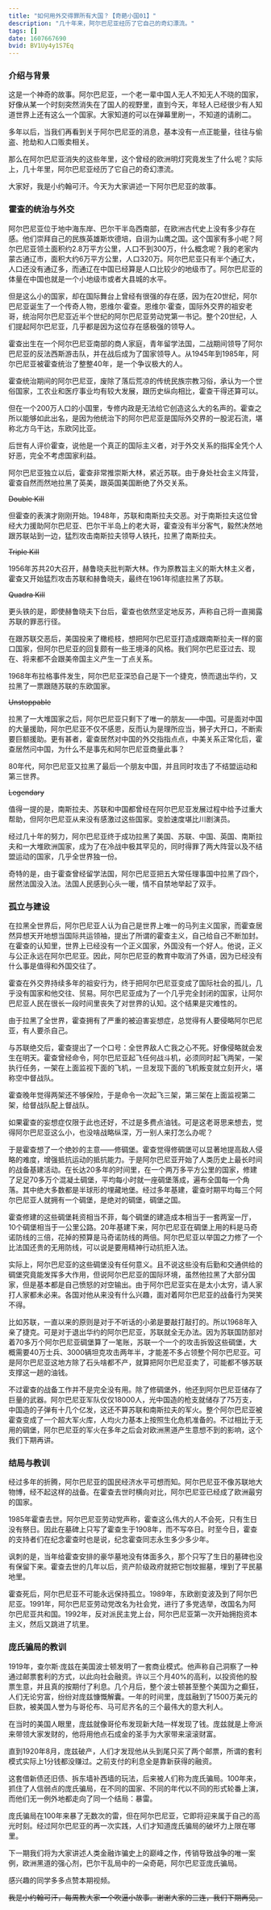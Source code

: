 ```yaml
---
title: "如何用外交得罪所有大国？【奇葩小国01】"
description: "几十年来，阿尔巴尼亚经历了它自己的奇幻漂流。"
tags: []
date: 1607667690
bvid: BV1Uy4y1S7Eq
---
```

### 介绍与背景

这是一个神奇的故事。阿尔巴尼亚，一个老一辈中国人无人不知无人不晓的国家，好像从某一个时刻突然消失在了国人的视野里，直到今天，年轻人已经很少有人知道世界上还有这么一个国家。大家知道的可以在弹幕里刷一，不知道的请刷二。

多年以后，当我们再看到关于阿尔巴尼亚的消息，基本没有一点正能量，往往与偷盗、抢劫和人口贩卖相关。

那么在阿尔巴尼亚消失的这些年里，这个曾经的欧洲明灯究竟发生了什么呢？实际上，几十年里，阿尔巴尼亚经历了它自己的奇幻漂流。

大家好，我是小约翰可汗。今天为大家讲述一下阿尔巴尼亚的故事。

### 霍查的统治与外交

阿尔巴尼亚位于地中海东岸、巴尔干半岛西南部，在欧洲古代史上没有多少存在感。他们崇拜自己的民族英雄斯坎德培，自诩为山鹰之国。这个国家有多小呢？阿尔巴尼亚领土面积约2.8万平方公里，人口不到300万，什么概念呢？我的老家内蒙古通辽市，面积大约6万平方公里，人口320万。阿尔巴尼亚只有半个通辽大，人口还没有通辽多，而通辽在中国已经算是人口比较少的地级市了。阿尔巴尼亚的体量在中国也就是一个小地级市或者大县城的水平。

但是这么小的国家，却在国际舞台上曾经有很强的存在感，因为在20世纪，阿尔巴尼亚诞生了一个传奇人物，恩维尔·霍查。恩维尔·霍查，国际外交界的祖安老哥，统治阿尔巴尼亚近半个世纪的阿尔巴尼亚劳动党第一书记。整个20世纪，人们提起阿尔巴尼亚，几乎都是因为这位存在感极强的领导人。

霍查出生在一个阿尔巴尼亚南部的商人家庭，青年留学法国，二战期间领导了阿尔巴尼亚的反法西斯游击队，并在战后成为了国家领导人。从1945年到1985年，阿尔巴尼亚被霍查统治了整整40年，是一个争议极大的人。

霍查统治期间的阿尔巴尼亚，废除了落后荒凉的传统民族宗教习俗，承认为一个世俗国家，工农业和医疗事业均有较大发展，跟历史纵向相比，霍查干得还算可以。

但在一个200万人口的小国里，专修内政是无法给它创造这么大的名声的。霍查之所以能够如此出名，是因为他统治下的阿尔巴尼亚是国际外交界的一股泥石流，堪称北方乌干达，东欧冈比亚。

后世有人评价霍查，说他是一个真正的国际主义者，对于外交关系的指挥全凭个人好恶，完全不考虑国家利益。

阿尔巴尼亚独立以后，霍查非常推崇斯大林，紧近苏联。由于身处社会主义阵营，霍查自然而然地拉黑了英美，跟英国美国断绝了外交关系。

~~Double Kill~~

但霍查的表演才刚刚开始。1948年，苏联和南斯拉夫交恶。对于南斯拉夫这位曾经大力援助阿尔巴尼亚、巴尔干半岛上的老大哥，霍查没有半分客气，毅然决然地跟苏联站到一边，猛烈攻击南斯拉夫领导人铁托，拉黑了南斯拉夫。

~~Triple Kill~~

1956年苏共20大召开，赫鲁晓夫批判斯大林。作为原教旨主义的斯大林主义者，霍查又开始猛烈攻击苏联和赫鲁晓夫，最终在1961年彻底拉黑了苏联。

~~Quadra Kill~~

更头铁的是，即使赫鲁晓夫下台后，霍查也依然坚定地反苏，声称自己将一直揭露苏联的罪恶行径。

在跟苏联交恶后，美国投来了橄榄枝，想把阿尔巴尼亚打造成跟南斯拉夫一样的窗口国家，但阿尔巴尼亚的回复颇有一些王境泽的风格。我们阿尔巴尼亚过去、现在、将来都不会跟美帝国主义产生一丁点关系。

1968年布拉格事件发生，阿尔巴尼亚深恐自己是下一个捷克，愤而退出华约，又拉黑了一票跟随苏联的东欧国家。

~~Unstoppable~~

拉黑了一大堆国家之后，阿尔巴尼亚只剩下了唯一的朋友——中国。可是面对中国的大量援助，阿尔巴尼亚不仅不感恩，反而认为是理所应当，狮子大开口，不断索要巨额援助。更有甚者，霍查居然对中国的外交指指点点，中美关系正常化后，霍查居然问中国，为什么不是事先和阿尔巴尼亚商量此事？

80年代，阿尔巴尼亚又拉黑了最后一个朋友中国，并且同时攻击了不结盟运动和第三世界。

~~Legendary~~

值得一提的是，南斯拉夫、苏联和中国都曾经在阿尔巴尼亚发展过程中给予过重大帮助，但阿尔巴尼亚从来没有感激过这些国家。变脸速度堪比川剧演员。

经过几十年的努力，阿尔巴尼亚终于成功拉黑了美国、苏联、中国、英国、南斯拉夫和一大堆欧洲国家，成为了在冷战中极其罕见的，同时得罪了两大阵营以及不结盟运动的国家，几乎全世界独一份。

奇特的是，由于霍查曾经留学法国，阿尔巴尼亚把五大常任理事国中拉黑了四个，居然法国没入法。法国人民感到心头一暖，情不自禁地举起了双手。

### 孤立与建设

在拉黑全世界后，阿尔巴尼亚人认为自己是世界上唯一的马列主义国家，而霍查居然异想天开地想当国际共运领袖，提出了所谓的霍查主义，自己给自己不断加封。在霍查的认知里，世界上已经没有一个正义国家，外国没有一个好人。他说，正义与公正永远在阿尔巴尼亚。因此，阿尔巴尼亚的教育中取消了外语，因为已经没有什么事是值得和外国交往了。

霍查在外交界持续多年的祖安行为，终于把阿尔巴尼亚变成了国际社会的孤儿，几乎没有国家和他交往、贸易。阿尔巴尼亚成为了一个几乎完全封闭的国家，让阿尔巴尼亚人民在很长一段时间里丧失了对世界的认知。这个结果是灾难性的。

由于拉黑了全世界，霍查拥有了严重的被迫害妄想症，总觉得有人要侵略阿尔巴尼亚，有人要杀自己。

与苏联绝交后，霍查提出了一个口号：全世界敌人亡我之心不死。好像侵略就会发生在明天。霍查曾经命令，阿尔巴尼亚起飞任何战斗机，必须同时起飞两架，一架执行任务，一架在上面监视下面的飞机，一旦发现下面的飞机叛变就立刻开火，堪称空中督战队。

霍查晚年觉得两架还不够保险，于是命令一次起飞三架，第三架在上面监视第二架，给督战队配上督战队。

如果霍查的妄想症仅限于此也还好，不过是多费点油钱。可是这老哥思来想去，觉得阿尔巴尼亚这么小，也没啥战略纵深，万一别人来打怎么办呢？

于是霍查想了一个绝妙的主意——修碉堡。霍查觉得修碉堡可以显著地提高敌人侵略的难度，增强抵抗运动的抵抗能力。于是阿尔巴尼亚开始了人类历史上最长时间的战备基建活动。在长达20多年的时间里，在一个两万多平方公里的国家，修建了足足70多万个混凝土碉堡，平均每小时就一座碉堡落成，遍布全国每一个角落。其中绝大多数都是半球形的埋藏地堡。经过多年基建，霍查时期平均每三个阿尔巴尼亚人就拥有一个碉堡，是绝对的碉堡，碉堡之国。

霍查修建的这些碉堡耗资相当不菲，每个碉堡的建造成本相当于一套两室一厅，10个碉堡相当于一公里公路。20年基建下来，阿尔巴尼亚在碉堡上用的料是马奇诺防线的三倍，花掉的预算是马奇诺防线的两倍。阿尔巴尼亚以举国之力修了一个比法国还贵的无用防线，可以说是要用精神行动抗拒入法。

实际上，阿尔巴尼亚的这些碉堡没有任何意义。且不说这些没有后勤和交通供给的碉堡究竟能发挥多大作用，但说阿尔巴尼亚的国际环境，虽然他拉黑了大部分国家，但是基本都是自己愤怒的对空输出。由于阿尔巴尼亚实在是太小太穷，请人家打人家都未必来。各国对他从来没有什么兴趣，面对着阿尔巴尼亚的战备行为哭笑不得。

比如苏联，一直以来的原则是对于不听话的小弟是要敲打敲打的。所以1968年入亲了捷克。可是对于退出华约的阿尔巴尼亚，苏联就全无办法。因为苏联国防部对着70多万个阿尔巴尼亚碉堡算了一笔账，苏联一个一个的攻击拆毁这些碉堡，大概需要40万士兵、3000辆坦克攻击两年半，才能差不多占领整个阿尔巴尼亚。可是阿尔巴尼亚这地方除了石头啥都不产，就算把阿尔巴尼亚卖了，可能都不够苏联支撑这一趟的油钱。

不过霍查的战备工作并不是完全没有用。除了修碉堡外，他还到阿尔巴尼亚储存了巨量的武器。阿尔巴尼亚军队仅仅18000人，光中国造的枪支就储存了75万支，中国造的子弹有十几个亿发，这还不算苏联和南斯拉夫的军火。整个阿尔巴尼亚被霍查变成了一个超大军火库，人均火力基本上按照生化危机准备的。不过相比于无用的碉堡，阿尔巴尼亚的军火在多年之后会对欧洲黑道产生意想不到的影响，这个我们下期再讲。

### 结局与教训

经过多年的折腾，阿尔巴尼亚的国民经济水平可想而知。阿尔巴尼亚不像苏联地大物博，经不起这样的战备。在霍查去世时横向对比，阿尔巴尼亚已经成了欧洲最穷的国家。

1985年霍查去世。阿尔巴尼亚劳动党声称，霍查这么伟大的人不会死，只有生日没有祭日。因此在墓碑上只写了霍查生于1908年，而不写卒日。时至今日，霍查的支持者们在纪念霍查时也是说，纪念霍查同志永生多少多少年。

讽刺的是，当年给霍查安排的豪华墓地没有体面多久，那个只写了生日的墓碑也没有保留下来。霍查去世的几年以后，资产阶级政府就把它刨坟掘墓，埋到了平民墓地里。

霍查死后，阿尔巴尼亚不可能永远保持孤立。1989年，东欧剧变波及到了阿尔巴尼亚。1991年，阿尔巴尼亚劳动党改名为社会党，进行了多党选举，改国名为阿尔巴尼亚共和国。1992年，反对派民主党上台，阿尔巴尼亚第一次开始拥抱资本主义，然后又跳进了坑里。

### 庞氏骗局的教训

1919年，查尔斯·庞兹在美国波士顿发明了一套商业模式。他声称自己洞察了一种通过邮票套利的方式，以此向社会融资。许以三个月40%的高利，以投资他的股票生意，并且真的按期付了利息。几个月后，整个波士顿甚至整个美国为之癫狂，人们无论穷富，纷纷对庞兹慷慨解囊。一年的时间里，庞兹融到了1500万美元的巨款，被美国人誉为与哥伦布、马可尼齐名的三个最伟大的意大利人。

在当时的美国人眼里，庞兹就像哥伦布发现新大陆一样发现了钱。庞兹就是上帝派来带领大家发财的，他将用他点石成金的圣手为大家带来滚滚财富。

直到1920年8月，庞兹破产，人们才发现他从头到尾只买了两个邮票，所谓的套利模式实际上1分钱都没赚过。之前支付的利息全是靠新获得的融资。

这套借新债还旧债、拆东墙补西墙的玩法，后来被人们称为庞氏骗局。100年来，抓住了人信弱点的庞氏骗局，在不同的国家、不同的年代以不同的形式轮番上演，而他们无一例外地都走向了同一个结局：暴雷。

庞氏骗局在100年来暴了无数次的雷，但在阿尔巴尼亚，它即将迎来属于自己的高光时刻。经过阿尔巴尼亚的再一次实践，人们才知道庞氏骗局的破坏力上限在哪里。

下一期我们将为大家讲述人类金融诈骗史上的巅峰之作，传销导致战争的唯一案例，欧洲黑道的强心剂，巴尔干乱局中的一朵奇葩，阿尔巴尼亚庞氏骗局。

感兴趣的同学多多点赞本期视频。

~~我是小约翰可汗，每周教大家一个吹逼小故事。谢谢大家的三连，我们下期再见。~~

